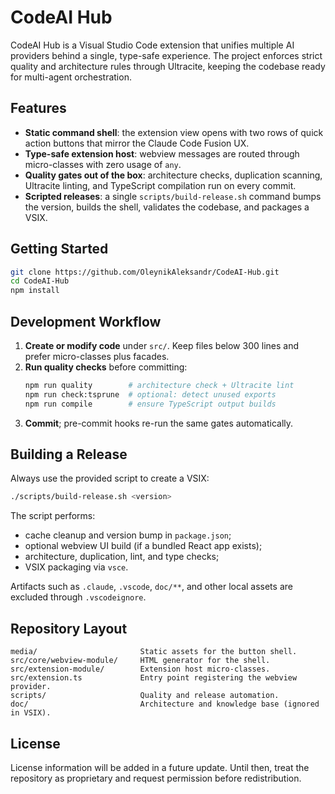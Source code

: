 # CodeAI Hub

CodeAI Hub is a Visual Studio Code extension that unifies multiple AI providers behind a single, type-safe experience. The project enforces strict quality and architecture rules through Ultracite, keeping the codebase ready for multi-agent orchestration.

## Features
- **Static command shell**: the extension view opens with two rows of quick action buttons that mirror the Claude Code Fusion UX.
- **Type-safe extension host**: webview messages are routed through micro-classes with zero usage of `any`.
- **Quality gates out of the box**: architecture checks, duplication scanning, Ultracite linting, and TypeScript compilation run on every commit.
- **Scripted releases**: a single `scripts/build-release.sh` command bumps the version, builds the shell, validates the codebase, and packages a VSIX.

## Getting Started
```bash
git clone https://github.com/OleynikAleksandr/CodeAI-Hub.git
cd CodeAI-Hub
npm install
```

## Development Workflow
1. **Create or modify code** under `src/`. Keep files below 300 lines and prefer micro-classes plus facades.
2. **Run quality checks** before committing:
   ```bash
   npm run quality        # architecture check + Ultracite lint
   npm run check:tsprune  # optional: detect unused exports
   npm run compile        # ensure TypeScript output builds
   ```
3. **Commit**; pre-commit hooks re-run the same gates automatically.

## Building a Release
Always use the provided script to create a VSIX:
```bash
./scripts/build-release.sh <version>
```
The script performs:
- cache cleanup and version bump in `package.json`;
- optional webview UI build (if a bundled React app exists);
- architecture, duplication, lint, and type checks;
- VSIX packaging via `vsce`.

Artifacts such as `.claude`, `.vscode`, `doc/**`, and other local assets are excluded through `.vscodeignore`.

## Repository Layout
```
media/                       Static assets for the button shell.
src/core/webview-module/     HTML generator for the shell.
src/extension-module/        Extension host micro-classes.
src/extension.ts             Entry point registering the webview provider.
scripts/                     Quality and release automation.
doc/                         Architecture and knowledge base (ignored in VSIX).
```

## License
License information will be added in a future update. Until then, treat the repository as proprietary and request permission before redistribution.
